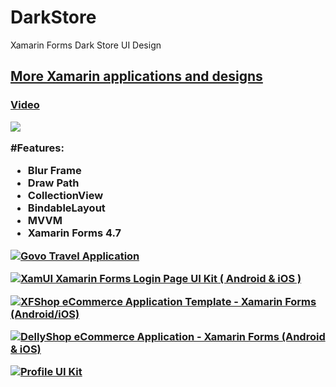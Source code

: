 # DarkStore
Xamarin Forms Dark Store UI Design
<h2><a href="https://codecanyon.net/user/xamdesign/portfolio">More Xamarin applications and designs</a></p></2>
<h3><a href="https://www.youtube.com/watch?v=tKiyRn37yWg">Video</a></p></3>
<p> <img border="0" src="https://imgur.com/WSsPoc1.png"></p>
#Features: 

- Blur Frame
- Draw Path
- CollectionView
- BindableLayout
- MVVM
- Xamarin Forms 4.7

<a href="https://codecanyon.net/item/govo-travel-application-xamarin-forms-android-ios/26323225"><img border="0" alt="Govo Travel Application" src="https://codecanyon.img.customer.envatousercontent.com/files/285899049/App%20Preview%20Image.png?auto=compress%2Cformat&q=80&fit=crop&crop=top&max-h=8000&max-w=590&s=85b51279e084b761220909587ef43ef9.png"></a>

<a href="https://codecanyon.net/item/xamui-xamarin-forms-login-page-ui-kit/25462132"><img border="0" alt="XamUI Xamarin Forms Login Page UI Kit ( Android & iOS )" src="https://codecanyon.img.customer.envatousercontent.com/files/278912142/mainImage.png?auto=compress%2Cformat&q=80&fit=crop&crop=top&max-h=8000&max-w=590&s=9304808274605a53706e0c5c9b051c5f.png"></a>

<a href="https://codecanyon.net/item/xfshop-ecommerce-application-template-cross-platformandroidios/24853588"><img border="0" alt="XFShop eCommerce Application Template - Xamarin Forms (Android/iOS)" src="https://codecanyon.img.customer.envatousercontent.com/files/276918600/main.png?auto=compress%2Cformat&q=80&fit=crop&crop=top&max-h=8000&max-w=590&s=1e21f2acbf1f8534ca70955ee378d06b.png"></a>

<a href="https://codecanyon.net/item/dellyshop-ecommerce-application-template-xamarin-forms-androidios/25307064"><img border="0" alt="DellyShop eCommerce Application - Xamarin Forms (Android & iOS)" src="https://codecanyon.img.customer.envatousercontent.com/files/279957918/proomain.png?auto=compress%2Cformat&q=80&fit=crop&crop=top&max-h=8000&max-w=590&s=ef35ecdb017a41348850cfd843bad726.png"></a>

<a href="https://codecanyon.net/item/profile-page-ui-kit-xamarin-forms-android-ios-/26980717"><img border="0" alt="Profile UI Kit" src="https://codecanyon.img.customer.envatousercontent.com/files/291848716/ProfileMain.png?auto=compress%2Cformat&q=80&fit=crop&crop=top&max-h=8000&max-w=590&s=4fe3e2c4bd0da965b3f7acc8df3b0c89.png"></a>
